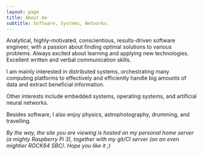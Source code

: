 ```yaml
---
layout: page
title: About me
subtitle: Software, Systems, Networks.
---
```


Analytical, highly-motivated, conscientious, results-driven software engineer, with a passion about finding 
optimal solutions to various problems. Always excited about learning and applying new technologies. Excellent 
written and verbal communication skills.

I am mainly interested in distributed systems, orchestrating many computing platforms to effectively and efficiently handle 
big amounts of data and extract beneficial information. 

Other interests include embedded systems, operating systems, and artificial neural networks.

Besides software, I also enjoy physics, astrophotography, drumming, and travelling.

_By the way, the site you are viewing is hosted on my personal home server (a mighty Raspberry Pi 3), together with my git/CI server (on an even mightier ROCK64 SBC). Hope you like it ;)_

